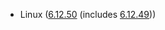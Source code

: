 - Linux ([6.12.50](https://git.kernel.org/pub/scm/linux/kernel/git/stable/linux.git/tag/?h=v6.12.50) (includes [6.12.49](https://git.kernel.org/pub/scm/linux/kernel/git/stable/linux.git/tag/?h=v6.12.49)))
